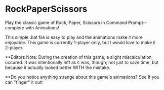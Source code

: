 # RockPaperScissors
Play the classic game of Rock, Paper, Scissors in Command Prompt--complete with Animations!

This simple .bat file is easy to play and the animations make it more enjoyable. 
This game is currently 1-player only, but I would love to make it 2-player. 








**Editors Note: During the creation of this game, a slight miscalculation occured. It was intentionally left as it was, though; not just to save time, but because it actually looked better WITH the mistake.

**Do you notice anything strange about this game's animations? See if you can "finger" it out!
